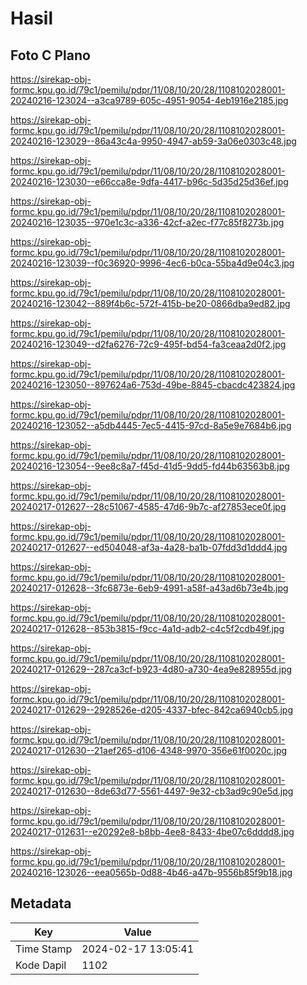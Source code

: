 # Hasil

## Foto C Plano

https://sirekap-obj-formc.kpu.go.id/79c1/pemilu/pdpr/11/08/10/20/28/1108102028001-20240216-123024--a3ca9789-605c-4951-9054-4eb1916e2185.jpg

https://sirekap-obj-formc.kpu.go.id/79c1/pemilu/pdpr/11/08/10/20/28/1108102028001-20240216-123029--86a43c4a-9950-4947-ab59-3a06e0303c48.jpg

https://sirekap-obj-formc.kpu.go.id/79c1/pemilu/pdpr/11/08/10/20/28/1108102028001-20240216-123030--e66cca8e-9dfa-4417-b96c-5d35d25d36ef.jpg

https://sirekap-obj-formc.kpu.go.id/79c1/pemilu/pdpr/11/08/10/20/28/1108102028001-20240216-123035--970e1c3c-a336-42cf-a2ec-f77c85f8273b.jpg

https://sirekap-obj-formc.kpu.go.id/79c1/pemilu/pdpr/11/08/10/20/28/1108102028001-20240216-123039--f0c36920-9996-4ec6-b0ca-55ba4d9e04c3.jpg

https://sirekap-obj-formc.kpu.go.id/79c1/pemilu/pdpr/11/08/10/20/28/1108102028001-20240216-123042--889f4b6c-572f-415b-be20-0866dba9ed82.jpg

https://sirekap-obj-formc.kpu.go.id/79c1/pemilu/pdpr/11/08/10/20/28/1108102028001-20240216-123049--d2fa6276-72c9-495f-bd54-fa3ceaa2d0f2.jpg

https://sirekap-obj-formc.kpu.go.id/79c1/pemilu/pdpr/11/08/10/20/28/1108102028001-20240216-123050--897624a6-753d-49be-8845-cbacdc423824.jpg

https://sirekap-obj-formc.kpu.go.id/79c1/pemilu/pdpr/11/08/10/20/28/1108102028001-20240216-123052--a5db4445-7ec5-4415-97cd-8a5e9e7684b6.jpg

https://sirekap-obj-formc.kpu.go.id/79c1/pemilu/pdpr/11/08/10/20/28/1108102028001-20240216-123054--9ee8c8a7-f45d-41d5-9dd5-fd44b63563b8.jpg

https://sirekap-obj-formc.kpu.go.id/79c1/pemilu/pdpr/11/08/10/20/28/1108102028001-20240217-012627--28c51067-4585-47d6-9b7c-af27853ece0f.jpg

https://sirekap-obj-formc.kpu.go.id/79c1/pemilu/pdpr/11/08/10/20/28/1108102028001-20240217-012627--ed504048-af3a-4a28-ba1b-07fdd3d1ddd4.jpg

https://sirekap-obj-formc.kpu.go.id/79c1/pemilu/pdpr/11/08/10/20/28/1108102028001-20240217-012628--3fc6873e-6eb9-4991-a58f-a43ad6b73e4b.jpg

https://sirekap-obj-formc.kpu.go.id/79c1/pemilu/pdpr/11/08/10/20/28/1108102028001-20240217-012628--853b3815-f9cc-4a1d-adb2-c4c5f2cdb49f.jpg

https://sirekap-obj-formc.kpu.go.id/79c1/pemilu/pdpr/11/08/10/20/28/1108102028001-20240217-012629--287ca3cf-b923-4d80-a730-4ea9e828955d.jpg

https://sirekap-obj-formc.kpu.go.id/79c1/pemilu/pdpr/11/08/10/20/28/1108102028001-20240217-012629--2928526e-d205-4337-bfec-842ca6940cb5.jpg

https://sirekap-obj-formc.kpu.go.id/79c1/pemilu/pdpr/11/08/10/20/28/1108102028001-20240217-012630--21aef265-d106-4348-9970-356e61f0020c.jpg

https://sirekap-obj-formc.kpu.go.id/79c1/pemilu/pdpr/11/08/10/20/28/1108102028001-20240217-012630--8de63d77-5561-4497-9e32-cb3ad9c90e5d.jpg

https://sirekap-obj-formc.kpu.go.id/79c1/pemilu/pdpr/11/08/10/20/28/1108102028001-20240217-012631--e20292e8-b8bb-4ee8-8433-4be07c6dddd8.jpg

https://sirekap-obj-formc.kpu.go.id/79c1/pemilu/pdpr/11/08/10/20/28/1108102028001-20240216-123026--eea0565b-0d88-4b46-a47b-9556b85f9b18.jpg


## Metadata

| Key        | Value               |
| ---------- | ------------------- |
| Time Stamp | 2024-02-17 13:05:41 |
| Kode Dapil | 1102                |



